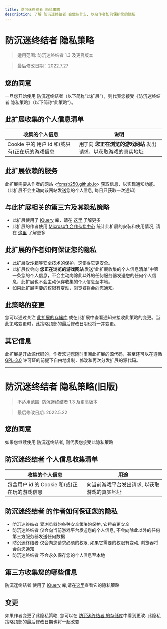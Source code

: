 ```yaml
---
title: 防沉迷终结者 隐私策略
description: 了解 防沉迷终结者 会做些什么, 以及作者如何保护您的隐私
---
```


<!-- 备忘: popup.js 有一行要改 -->

# 防沉迷终结者 隐私策略

> 适用范围: 防沉迷终结者 1.3 及更高版本

> 最后修改日期：2022.7.27

## 您的同意

一旦您开始使用 防沉迷终结者（以下简称“此扩展”），则代表您接受《防沉迷终结者 隐私策略》（以下简称“此策略”）。

## 此扩展收集的个人信息清单

| 收集的个人信息                                 | 说明                                                           |
| ---------------------------------------------- | -------------------------------------------------------------- |
| Cookie 中的 用户 id 和(或只有)正在玩的游戏信息 | 用于向 **您正在浏览的游戏网站** 发出请求，以获取游戏的真实地址 |

## 此扩展依赖的服务

此扩展需要从作者的网站 \<[fcmsb250.github.io](https://fcmsb250.github.io)\> 获取信息，以实现通知功能。（此扩展不会主动向该网站发送您的个人信息, 每日只获取一次通知）

## 与此扩展相关的第三方及其隐私策略

-   此扩展使用了 [jQuery](https://jquery.com) 库，请在 [这里](https://privacy-policy.openjsf.org/) 了解更多
-   此扩展的作者使用 [Microsoft 合作伙伴中心](https://partner.microsoft.com/) 统计此扩展的安装和使用情况, 请在 [这里](https://privacy.microsoft.com/zh-cn/privacystatement) 了解更多

## 此扩展的作者如何保证您的隐私

-   此扩展受沙箱等安全技术的保护，这使得它更安全。
-   此扩展仅会向 **您正在浏览的游戏网站** 发送“此扩展收集的个人信息清单”中第一条您的个人信息，不会主动向除此以外的任何服务器发送您的任何个人信息，此扩展也不会主动保存收集的个人信息至本地。
-   如果此扩展需要的权限有变动，浏览器将会向您通知。

## 此策略的变更

您可以通过关注 [此扩展的存储库](https://github.com/dsy4567/Anti-addiction-terminator) 或在此扩展中查看通知来接收此策略的变更。当此策略变更时，此策略顶部的最后修改日期也将一并变更。

## 其它信息

此扩展是开放源代码的，作者欢迎您随时审阅此扩展的源代码，甚至还可以在遵循 [GPL-3.0](https://www.gnu.org/licenses/gpl-3.0.html) 许可证的前提下自由地复制、修改和再次分发扩展的源代码。

---

# 防沉迷终结者 隐私策略(旧版)

> 不适用范围: 防沉迷终结者 1.3 及更高版本

> 最后修改日期: 2022.5.22

## 您的同意

如果您继续使用 防沉迷终结者, 则代表您接受此隐私策略

## 防沉迷终结者 个人信息收集清单

| 收集的个人信息                               | 用途                                         |
| -------------------------------------------- | -------------------------------------------- |
| 包含用户 id 的 Cookie 和(或)正在玩的游戏信息 | 向当前游戏平台发出请求, 以获取游戏的真实地址 |

## 防沉迷终结者 的作者如何保证您的隐私

-   防沉迷终结者 受浏览器的各种安全策略的保护, 它将会更安全
-   防沉迷终结者 仅会向当前游戏平台发送您的个人信息, 不会向除此以外的任何第三方服务器发送任何数据
-   防沉迷终结者 仅会向您请求必须的权限, 如果它需要的权限有变动, 浏览器将会向您通知
-   防沉迷终结者 不会永久保存您的个人信息至本地

## 第三方收集您的哪些信息

防沉迷终结者 使用了 [jQuery](https://jquery.com) 库,请在[这里](https://privacy-policy.openjsf.org/)查看它的隐私策略

## 变更

如果作者变更了此隐私策略, 您可以在 [防沉迷终结者 的存储库](https://github.com/dsy4567/Anti-addiction-terminator)中看到更改. 此隐私策略顶部的最后修改日期也将一起改变

